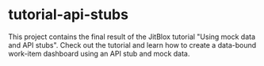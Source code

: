 # tutorial-api-stubs
This project contains the final result of the JitBlox tutorial "Using mock data and API stubs". Check out the tutorial and learn how to create a data-bound work-item dashboard using an API stub and mock data.
